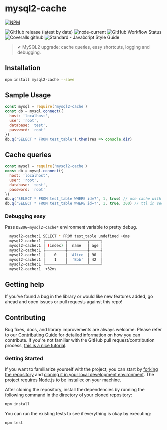 # mysql2-cache

[![NPM](https://nodei.co/npm/mysql2-cache.png?downloads=true&stars=true)](https://nodei.co/npm/mysql2-cache/)

![GitHub release (latest by date)](https://img.shields.io/github/v/release/2naive/node-mysql2-cache)
![node-current](https://img.shields.io/node/v/mysql2-cache)
![GitHub Workflow Status](https://img.shields.io/github/workflow/status/2naive/node-mysql2-cache/Node.js%20Package)
![Coveralls github](https://img.shields.io/coveralls/github/2naive/node-mysql2-cache)
![Standard - JavaScript Style Guide](https://img.shields.io/badge/code_style-standard-brightgreen.svg)

> ✔ MySQL2 upgrade: cache queries, easy shortcuts, logging and debugging.

## Installation

```bash
npm install mysql2-cache --save
```

## Sample Usage

```javascript
const mysql = require('mysql2-cache')
const db = mysql.connect({
  host: 'localhost',
  user: 'root',
  database: 'test',
  password: 'root'
})
db.q('SELECT * FROM test_table').then(res => console.dir)
```

## Cache queries

```javascript
const mysql = require('mysql2-cache')
const db = mysql.connect({
  host: 'localhost',
  user: 'root',
  database: 'test',
  password: 'root'
})
db.q('SELECT * FROM test_table WHERE id=?', 1, true) // use cache with default ttl
db.q('SELECT * FROM test_table WHERE id=?', 1, true, 300) // ttl in seconds
```


### Debugging easy

Pass `DEBUG=mysql2-cache*` environment variable to pretty debug.

```bash
  mysql2-cache:1 SELECT * FROM test_table undefined +0ms
  mysql2-cache:1 ┌─────────┬─────────┬─────┐
  mysql2-cache:1 │ (index) │  name   │ age │
  mysql2-cache:1 ├─────────┼─────────┼─────┤
  mysql2-cache:1 │    0    │ 'Alice' │ 90  │
  mysql2-cache:1 │    1    │  'Bob'  │ 42  │
  mysql2-cache:1 └─────────┴─────────┴─────┘
  mysql2-cache:1  +32ms
```

## Getting help

If you've found a bug in the library or would like new features added, go ahead and open issues or pull requests against this repo!

## Contributing

Bug fixes, docs, and library improvements are always welcome. Please refer to our [Contributing Guide](CONTRIBUTING.md) for detailed information on how you can contribute.
If you're not familiar with the GitHub pull request/contribution process, [this is a nice tutorial](https://gun.io/blog/how-to-github-fork-branch-and-pull-request/).

### Getting Started

If you want to familiarize yourself with the project, you can start by [forking the repository](https://help.github.com/articles/fork-a-repo/) and [cloning it in your local development environment](https://help.github.com/articles/cloning-a-repository/). The project requires [Node.js](https://nodejs.org) to be installed on your machine.

After cloning the repository, install the dependencies by running the following command in the directory of your cloned repository:

```bash
npm install
```

You can run the existing tests to see if everything is okay by executing:

```bash
npm test
```
